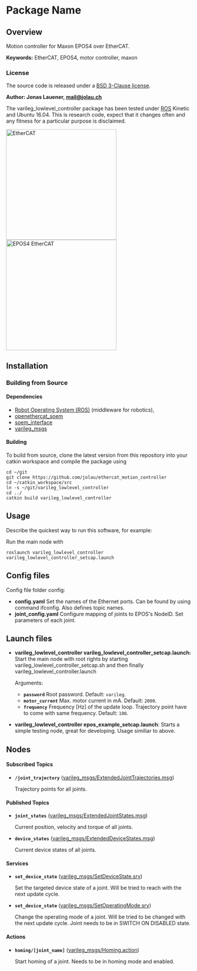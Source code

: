 # Package Name

## Overview

Motion controller for Maxon EPOS4 over EtherCAT.

**Keywords:** EtherCAT, EPOS4, motor controller, maxon

### License

The source code is released under a [BSD 3-Clause license](ros_package_template/LICENSE).

**Author: Jonas Lauener, mail@jolau.ch**

The varileg\_lowlevel\_controller package has been tested under [ROS] Kinetic and Ubuntu 16.04. This is research code, expect that it changes often and any fitness for a particular purpose is disclaimed.

<img src="https://esd.eu/sites/default/files/ethercat_logo_778x240.png" alt="EtherCAT" width="300"/>

<img src="https://www.maxonmotor.com/medias/sys_master/root/8830565941278/EPOS4-Compact-50-8-EtherCAT.jpg" alt="EPOS4 EtherCAT" width="300"/>

## Installation

### Building from Source

#### Dependencies

- [Robot Operating System (ROS)](http://wiki.ros.org) (middleware for robotics),
- [openethercat_soem](https://gitlab.ethz.ch/varileg/varileg_soem_interface)
- [soem_interface](https://gitlab.ethz.ch/varileg/varileg_soem_interface)
- [varileg_msgs](https://gitlab.ethz.ch/varileg/varileg_msgs)


#### Building

To build from source, clone the latest version from this repository into your catkin workspace and compile the package using

	cd ~/git
	git clone https://github.com/jolau/ethercat_motion_controller
	cd ~/catkin_workspace/src
	ln -s ~/git/varileg_lowlevel_controller
	cd ../
	catkin build varileg_lowlevel_controller


## Usage

Describe the quickest way to run this software, for example:

Run the main node with

	roslaunch varileg_lowlevel_controller varileg_lowlevel_controller_setcap.launch

## Config files

Config file folder config:

* **config.yaml** Set the names of the Ethernet ports. Can be found by using command ifconfig. Also defines topic names.
* **joint_config.yaml** Configure mapping of joints to EPOS's NodeID. Set parameters of each joint.


## Launch files

* **varileg\_lowlevel\_controller varileg\_lowlevel\_controller\_setcap.launch:** Start the main node with root rights by starting varileg\_lowlevel\_controller\_setcap.sh and then finally varileg\_lowlevel\_controller.launch

     Arguments:

     - **`password`** Root password. Default: `varileg`.
     - **`motor_current`** Max. motor current in mA. Default: `2000`.
     - **`frequency`** Frequency [Hz] of the update loop. Trajectory point have to come with same frequency. Default: `100`.


* **varileg\_lowlevel\_controller epos_example_setcap.launch**: Starts a simple testing node, great for developing. Usage similiar to above.

## Nodes

#### Subscribed Topics

* **`/joint_trajectory`** ([varileg_msgs/ExtendedJointTrajectories.msg])

	Trajectory points for all joints.


#### Published Topics

* **`joint_states`** ([varileg_msgs/ExtendedJointStates.msg])

	Current position, velocity and torque of all joints.
	
* **`device_states`** ([varileg_msgs/ExtendedDeviceStates.msg])

	Current device states of all joints.

#### Services

* **`set_device_state`** ([varileg_msgs/SetDeviceState.srv])

	Set the targeted device state of a joint. Will be tried to reach with the next update cycle.
	
* **`set_device_state`** ([varileg_msgs/SetOperatingMode.srv])

	Change the operating mode of a joint. Will be tried to be changed with the next update cycle. Joint needs to be in SWITCH ON DISABLED state.


#### Actions

* **`homing/[joint_name]`** ([varileg_msgs/Homing.action])

	Start homing of a joint. Needs to be in homing mode and enabled.


[ROS]: http://www.ros.org
[varileg_msgs/ExtendedJointTrajectories.msg]: https://gitlab.ethz.ch/varileg/varileg_msgs/blob/master/varileg_msgs/msg/ExtendedJointTrajectories.msg
[varileg_msgs/ExtendedJointStates.msg]: https://gitlab.ethz.ch/varileg/varileg_msgs/blob/master/varileg_msgs/msg/ExtendedJointStates.msg
[varileg_msgs/ExtendedDeviceStates.msg]: https://gitlab.ethz.ch/varileg/varileg_msgs/blob/master/varileg_msgs/msg/ExtendedDeviceStates.msg
[varileg_msgs/SetDeviceState.srv]: https://gitlab.ethz.ch/varileg/varileg_msgs/blob/master/varileg_msgs/srv/SetDeviceState.srv
[varileg_msgs/SetOperatingMode.srv]: https://gitlab.ethz.ch/varileg/varileg_msgs/blob/master/varileg_msgs/srv/SetOperatingMode.srv
[varileg_msgs/Homing.action]: https://gitlab.ethz.ch/varileg/varileg_msgs/blob/master/varileg_msgs/action/Homing.action
